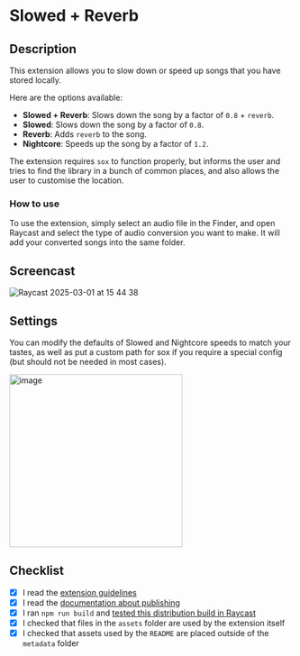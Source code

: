 # Slowed + Reverb

## Description

This extension allows you to slow down or speed up songs that you have stored locally.

Here are the options available:

- **Slowed + Reverb**: Slows down the song by a factor of `0.8` + `reverb`.
- **Slowed**: Slows down the song by a factor of `0.8`.
- **Reverb**: Adds `reverb` to the song.
- **Nightcore**: Speeds up the song by a factor of `1.2`.

The extension requires `sox` to function properly, but informs the user and tries to find the library in a bunch of common places, and also allows the user to customise the location.

### How to use

To use the extension, simply select an audio file in the Finder, and open Raycast and select the type of audio conversion you want to make. It will add your converted songs into the same folder.

## Screencast

![Raycast 2025-03-01 at 15 44 38](https://github.com/user-attachments/assets/1720b235-ed32-4737-a2df-d9f4c0c9e661)

## Settings

You can modify the defaults of Slowed and Nightcore speeds to match your tastes, as well as put a custom path for sox if you require a special config (but should not be needed in most cases).

<img width="307" alt="image" src="https://github.com/user-attachments/assets/9d044e7f-2789-470e-917e-1b5623ddaefe" />

## Checklist

- [x] I read the [extension guidelines](https://developers.raycast.com/basics/prepare-an-extension-for-store)
- [x] I read the [documentation about publishing](https://developers.raycast.com/basics/publish-an-extension)
- [x] I ran `npm run build` and [tested this distribution build in Raycast](https://developers.raycast.com/basics/prepare-an-extension-for-store#metadata-and-configuration)
- [x] I checked that files in the `assets` folder are used by the extension itself
- [x] I checked that assets used by the `README` are placed outside of the `metadata` folder
